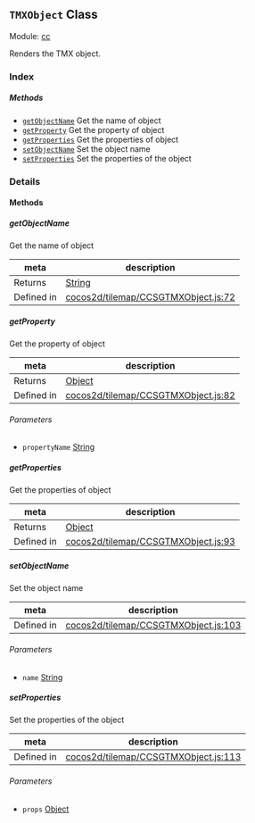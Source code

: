 ## `TMXObject` Class



Module: [cc](../modules/cc.md)


Renders the TMX object.


### Index



##### Methods

  - [`getObjectName`](#getobjectname) Get the name of object
  - [`getProperty`](#getproperty) Get the property of object
  - [`getProperties`](#getproperties) Get the properties of object
  - [`setObjectName`](#setobjectname) Set the object name
  - [`setProperties`](#setproperties) Set the properties of the object



### Details




<!-- Method Block -->
#### Methods


##### getObjectName

Get the name of object

| meta | description |
|------|-------------|
| Returns | <a href="https://developer.mozilla.org/en/JavaScript/Reference/Global_Objects/String" class="crosslink external" target="_blank">String</a> 
| Defined in | [cocos2d/tilemap/CCSGTMXObject.js:72](https://github.com/cocos-creator/engine/blob/de46973d0b5edcff4f973186ce89752080cb6b7c/cocos2d/tilemap/CCSGTMXObject.js#L72) |



##### getProperty

Get the property of object

| meta | description |
|------|-------------|
| Returns | <a href="https://developer.mozilla.org/en/JavaScript/Reference/Global_Objects/Object" class="crosslink external" target="_blank">Object</a> 
| Defined in | [cocos2d/tilemap/CCSGTMXObject.js:82](https://github.com/cocos-creator/engine/blob/de46973d0b5edcff4f973186ce89752080cb6b7c/cocos2d/tilemap/CCSGTMXObject.js#L82) |

###### Parameters
- `propertyName` <a href="https://developer.mozilla.org/en/JavaScript/Reference/Global_Objects/String" class="crosslink external" target="_blank">String</a> 


##### getProperties

Get the properties of object

| meta | description |
|------|-------------|
| Returns | <a href="https://developer.mozilla.org/en/JavaScript/Reference/Global_Objects/Object" class="crosslink external" target="_blank">Object</a> 
| Defined in | [cocos2d/tilemap/CCSGTMXObject.js:93](https://github.com/cocos-creator/engine/blob/de46973d0b5edcff4f973186ce89752080cb6b7c/cocos2d/tilemap/CCSGTMXObject.js#L93) |



##### setObjectName

Set the object name

| meta | description |
|------|-------------|
| Defined in | [cocos2d/tilemap/CCSGTMXObject.js:103](https://github.com/cocos-creator/engine/blob/de46973d0b5edcff4f973186ce89752080cb6b7c/cocos2d/tilemap/CCSGTMXObject.js#L103) |

###### Parameters
- `name` <a href="https://developer.mozilla.org/en/JavaScript/Reference/Global_Objects/String" class="crosslink external" target="_blank">String</a> 


##### setProperties

Set the properties of the object

| meta | description |
|------|-------------|
| Defined in | [cocos2d/tilemap/CCSGTMXObject.js:113](https://github.com/cocos-creator/engine/blob/de46973d0b5edcff4f973186ce89752080cb6b7c/cocos2d/tilemap/CCSGTMXObject.js#L113) |

###### Parameters
- `props` <a href="https://developer.mozilla.org/en/JavaScript/Reference/Global_Objects/Object" class="crosslink external" target="_blank">Object</a> 



